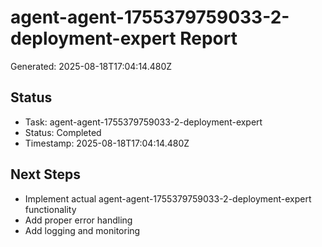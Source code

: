 # agent-agent-1755379759033-2-deployment-expert Report

Generated: 2025-08-18T17:04:14.480Z

## Status
- Task: agent-agent-1755379759033-2-deployment-expert
- Status: Completed
- Timestamp: 2025-08-18T17:04:14.480Z

## Next Steps
- Implement actual agent-agent-1755379759033-2-deployment-expert functionality
- Add proper error handling
- Add logging and monitoring
